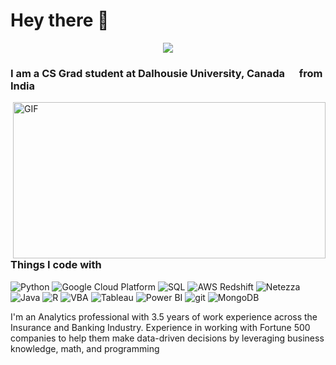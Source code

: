 # Hey there  👋 
<p align="center">
  <a href="https://github.com/DenverCoder1/readme-typing-svg"><img src="https://readme-typing-svg.herokuapp.com?lines=Computer+Science+Student;Teaching+Assistant;Data+Scientist;Automation+Specialist;Software+Engineer;Machine+Learning+Specialist;&center=true&width=800&height=80&font=Time+New+Roman&color=#FFFFFF&size=30"></a>
</p>

### I am a CS Grad student at Dalhousie University, Canada <img src="https://user-images.githubusercontent.com/65498025/150650021-a7e01e2f-86e8-46f6-8165-dd2bedcf57fd.png" width="15"/> from India <img src="https://user-images.githubusercontent.com/65498025/150650107-6d022b85-09c8-4c29-b888-3fa3963ed360.png" width="15"/> 

 <img align="right" alt="GIF" src="https://github.com/abhisheknaiidu/abhisheknaiidu/blob/master/code.gif?raw=true" width="500" height="250" />
<h3>Things I code with </h3>
<p>  

  <img alt="Python" src="https://img.shields.io/badge/-Python-000000?style=flat-square&logo=Python&logoColor=white" />
  <img alt="Google Cloud Platform" src="https://img.shields.io/badge/-Google_Cloud_Platform-1a73e8?style=flat-square&logo=google-cloud&logoColor=white" />
  <img alt="SQL" src="https://img.shields.io/badge/-SQL-007ACC?style=flat-square&logo=sql&logoColor=white" />
  <img alt="AWS Redshift" src="https://img.shields.io/badge/-AWS Redshift-5849BE?style=flat-square&logo=aws&logoColor=white" />
  <img alt="Netezza" src="https://img.shields.io/badge/Netezza-311C87?style=flat-square&logo=netezza&logoColor=white" />
  <img alt="Java" src="https://img.shields.io/badge/-Java-430098?style=flat-square&logo=Java&logoColor=white" />
  <img alt="R" src="https://img.shields.io/badge/-R-764ABC?style=flat-square&logo=R&logoColor=white" />
  <img alt="VBA" src="https://img.shields.io/badge/-VBA-B7178C?style=flat-square&logo=VBA&logoColor=white" />
  <img alt="Tableau" src="https://img.shields.io/badge/-Tableau-E10098?style=flat-square&logo=Tableau&logoColor=white" />
  <img alt="Power BI" src="https://img.shields.io/badge/-Power BI-CC6699?style=flat-square&logo=powerbi&logoColor=white" />
  <img alt="git" src="https://img.shields.io/badge/-Git-F05032?style=flat-square&logo=git&logoColor=white" />
  <img alt="MongoDB" src="https://img.shields.io/badge/-MongoDB-13aa52?style=flat-square&logo=mongodb&logoColor=white" />
</p>

<p> I'm an Analytics professional with 3.5 years of work experience across the Insurance and Banking Industry. Experience in working with Fortune 500 companies to help them make data-driven decisions by leveraging business knowledge, math, and programming
  </p>



